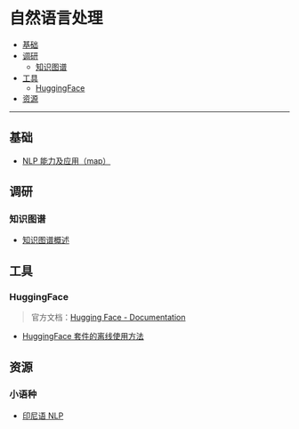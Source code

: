 自然语言处理
===
<!--info
toc_id: nlp
-->

<!-- TOC -->
- [基础](#基础)
- [调研](#调研)
    - [知识图谱](#知识图谱)
- [工具](#工具)
    - [HuggingFace](#huggingface)
- [资源](#资源)
<!-- TOC -->

---

## 基础
- [NLP 能力及应用（map）](./_archives/2022/06/NLP任务与应用.map.md)


## 调研

### 知识图谱
- [知识图谱概述](./_archives/2022/07/知识图谱概述.md)


## 工具

### HuggingFace
> 官方文档：[Hugging Face - Documentation](https://huggingface.co/docs)
- [HuggingFace 套件的离线使用方法](./_archives/2022/06/HuggingFace套件离线使用方法.md)


## 资源  

<!-- omit in toc -->
### 小语种
- [印尼语 NLP](./_archives/2022/07/印尼语NLP.md)
